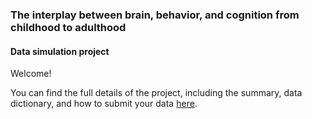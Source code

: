 ### The interplay between brain, behavior, and cognition from childhood to adulthood
#### Data simulation project

Welcome!

You can find the full details of the project, including the summary, data dictionary, and how to submit your data [here](https://socoden.github.io/Simulation/).
